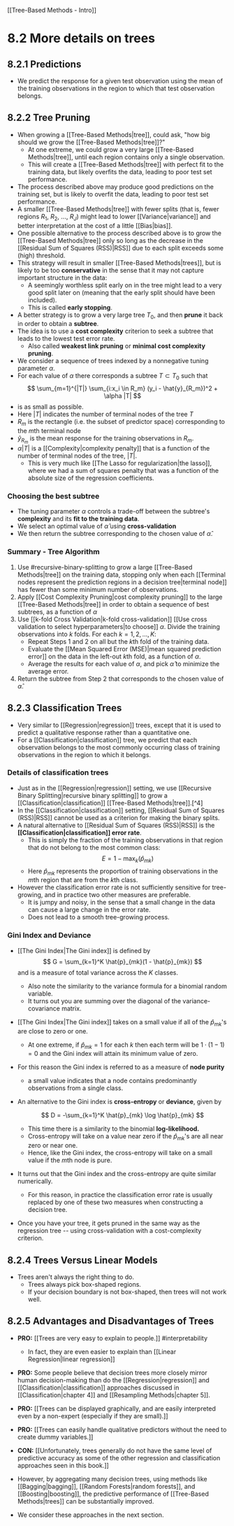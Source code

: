 
[[Tree-Based Methods - Intro]]

# 8.2 More details on trees

## 8.2.1 Predictions

* We predict the response for a given test observation using the mean of the training observations in the region to which that test observation belongs.

## 8.2.2 Tree Pruning

* When growing a [[Tree-Based Methods|tree]], could ask, "how big should we grow the [[Tree-Based Methods|tree]]?"
    * At one extreme, we could grow a very large [[Tree-Based Methods|tree]], until each region contains only a single observation.
    * This will create a [[Tree-Based Methods|tree]] with perfect fit to the training data, but likely overfits the data, leading to poor test set performance.
* The process described above may produce good predictions on the training set, but is likely to overfit the data, leading to poor test set performance.
* A smaller [[Tree-Based Methods|tree]] with fewer splits (that is, fewer regions $R_1$, $R_2$, ..., $R_J$) might lead to lower [[Variance|variance]] and better interpretation at the cost of a little [[Bias|bias]].
* One possible alternative to the process described above is to grow the [[Tree-Based Methods|tree]] only so long as the decrease in the [[Residual Sum of Squares (RSS)|RSS]] due to each split exceeds some (high) threshold.
* This strategy will result in smaller [[Tree-Based Methods|trees]], but is likely to be too **conservative** in the sense that it may not capture important structure in the data:
    * A seemingly worthless split early on in the tree might lead to a very good split later on (meaning that the early split should have been included).
    * This is called **early stopping**.
* A better strategy is to grow a very large tree $T_0$, and then **prune** it back in order to obtain a **subtree**.
* The idea is to use a **cost complexity** criterion to seek a subtree that leads to the lowest test error rate.
    * Also called **weakest link pruning** or **minimal cost complexity pruning**.
* We consider a sequence of trees indexed by a nonnegative tuning parameter $\alpha$.
* For each value of $\alpha$ there corresponds a subtree $T \subset T_0$ such that
$$
\sum_{m=1}^{|T|} \sum_{i:x_i \in R_m} (y_i - \hat{y}_{R_m})^2 + \alpha |T|
$$
* is as small as possible.
* Here $|T|$ indicates the number of terminal nodes of the tree $T$
* $R_m$ is the rectangle (i.e. the subset of predictor space) corresponding to the $m$th terminal node
* $\hat{y}_{R_m}$ is the mean response for the training observations in $R_m$.
* $\alpha|T|$ is a [[Complexity|complexity penalty]] that is a function of the number of terminal nodes of the tree, $|T|$.
    * This is very much like [[The Lasso for regularization|the lasso]], where we had a sum of squares penalty that was a function of the absolute size of the regression coefficients.

### Choosing the best subtree

* The tuning parameter $\alpha$ controls a trade-off between the subtree's **complexity** and its **fit to the training data**.
* We select an optimal value of $\widehat{\alpha}$ using **cross-validation**
* We then return the subtree corresponding to the chosen value of $\widehat{\alpha}$.

### Summary - Tree Algorithm

1. Use #recursive-binary-splitting to grow a large [[Tree-Based Methods|tree]] on the training data, stopping only when each [[Terminal nodes represent the prediction regions in a decision tree|terminal node]] has fewer than some minimum number of observations.
2. Apply [[Cost Complexity Pruning|cost complexity pruning]] to the large [[Tree-Based Methods|tree]] in order to obtain a sequence of best subtrees, as a function of $\alpha$
3. Use [[k-fold Cross Validation|k-fold cross-validation]] [[Use cross validation to select hyperparameters|to choose]] $\alpha$. Divide the training observations into $k$ folds. For each $k = 1, 2, ..., K$:
    * Repeat Steps 1 and 2 on all but the $k$th fold of the training data.
    * Evaluate the [[Mean Squared Error (MSE)|mean squared prediction error]] on the data in the left-out $k$th fold, as a function of $\alpha$.
    * Average the results for each value of $\alpha$, and pick $\widehat{\alpha}$ to minimize the average error.
4. Return the subtree from Step 2 that corresponds to the chosen value of $\widehat{\alpha}$.

## 8.2.3 Classification Trees

* Very similar to [[Regression|regression]] trees, except that it is used to predict a qualitative response rather than a quantitative one.
* For a [[Classification|classification]] tree, we predict that each observation belongs to the most commonly occurring class of training observations in the region to which it belongs.
  
### Details of classification trees

* Just as in the [[Regression|regression]] setting, we use [[Recursive Binary Splitting|recursive binary splitting]] to grow a [[Classification|classification]] [[Tree-Based Methods|tree]].[^4]
* In the [[Classification|classification]] setting, [[Residual Sum of Squares (RSS)|RSS]] cannot be used as a criterion for making the binary splits.
* A natural alternative to [[Residual Sum of Squares (RSS)|RSS]] is the **[[Classification|classification]] error rate**.
    * This is simply the fraction of the training observations in that region that do not belong to the most common class:    $$
    E = 1 - \max_k(\hat{p}_{mk})
    $$
    * Here $\hat{p}_{mk}$ represents the proportion of training observations in the $m$th region that are from the $k$th class.
* However the classification error rate is not sufficiently sensitive for tree-growing, and in practice two other measures are preferable.
    * It is jumpy and noisy, in the sense that a small change in the data can cause a large change in the error rate.
    * Does not lead to a smooth tree-growing process.

### Gini Index and Deviance

* [[The Gini Index|The Gini index]] is defined by$$
    G = \sum_{k=1}^K \hat{p}_{mk}(1 - \hat{p}_{mk})
    $$
    and is a measure of total variance across the $K$ classes.
    * Also note the similarity to the variance formula for a binomial random variable.
    * It turns out you are summing over the diagonal of the variance-covariance matrix.
* [[The Gini Index|The Gini index]] takes on a small value if all of the $\hat{p}_{mk}$'s are close to zero or one.
    * At one extreme, if $\hat{p}_{mk} = 1$ for each $k$ then each term will be $1 \cdot (1 - 1) = 0$ and the Gini index will attain its minimum value of zero.
* For this reason the Gini index is referred to as a measure of **node purity**
    * a small value indicates that a node contains predominantly observations from a single class.
* An alternative to the Gini index is **cross-entropy** or **deviance**, given by

    $$
    D = -\sum_{k=1}^K \hat{p}_{mk} \log \hat{p}_{mk}
    $$
    * This time there is a similarity to the binomial **log-likelihood.**
    * Cross-entropy will take on a value near zero if the $\hat{p}_{mk}$'s are all near zero or near one.
    * Hence, like the Gini index, the cross-entropy will take on a small value if the $m$th node is pure.
* It turns out that the Gini index and the cross-entropy are quite similar numerically.
    * For this reason, in practice the classification error rate is usually replaced by one of these two measures when constructing a decision tree.

* Once you have your tree, it gets pruned in the same way as the regression tree -- using cross-validation with a cost-complexity criterion.

## 8.2.4 Trees Versus Linear Models

* Trees aren't always the right thing to do.
    * Trees always pick box-shaped regions.
    * If your decision boundary is not box-shaped, then trees will not work well.

## 8.2.5 Advantages and Disadvantages of Trees

* **PRO:** [[Trees are very easy to explain to people.]] #interpretability 
    * In fact, they are even easier to explain than [[Linear Regression|linear regression]] 
* **PRO:** Some people believe that decision trees more closely mirror human decision-making than do the [[Regression|regression]] and [[Classification|classification]] approaches discussed in [[Classification|chapter 4]] and [[Resampling Methods|chapter 5]].
* **PRO:** [[Trees can be displayed graphically, and are easily interpreted even by a non-expert (especially if they are small).]]
* **PRO:** [[Trees can easily handle qualitative predictors without the need to create dummy variables.]]
* **CON:** [[Unfortunately, trees generally do not have the same level of predictive accuracy as some of the other regression and classification approaches seen in this book.]]

* However, by aggregating many decision trees, using methods like [[Bagging|bagging]], [[Random Forests|random forests]], and [[Boosting|boosting]], the predictive performance of [[Tree-Based Methods|trees]] can be substantially improved.
* We consider these approaches in the next section.

[^1]: [[Terminal nodes represent the prediction regions in a decision tree]]
[^2]: [[Internal nodes are the splits inside a decision tree before the terminal node]]
[^3]: [[The predictor space is the set of possible values for X_1, X_2, ..., X_p]]